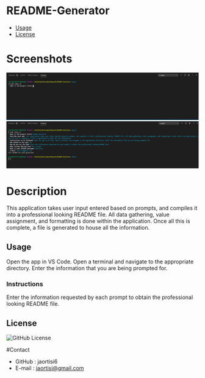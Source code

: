 # README-Generator
* [Usage](#usage)
* [License](#license)

# Screenshots
![Screenshot1](Screenshots/Screenshot_1.PNG)
![Screenshot2](Screenshots/Screenshot_2.PNG)

# Description
This application takes user input entered based on prompts, and compiles it into a professional looking  README file. All data gathering, value assignment, and formatting is done within the application. Once all this is complete, a file is generated to house all the information.
## Usage
Open the app in VS Code. Open a terminal and navigate to the appropriate directory. Enter the information that you are being prompted for.
### Instructions
Enter the information requested by each prompt to obtain the professional looking README file.
## License
![GitHub License](https://img.shields.io/badge/license-MIT-blue.svg)

#Contact
* GitHub : jaortisi6
* E-mail : jaortisi@gmail.com